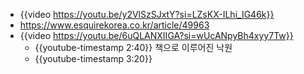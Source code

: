 - {{video https://youtu.be/y2VlSzSJxtY?si=LZsKX-ILhi_IG46k}}
- https://www.esquirekorea.co.kr/article/49963
- {{video https://youtu.be/6uQLANXIIGA?si=wUcANpyBh4xyy7Tw}}
	- {{youtube-timestamp 2:40}} 책으로 이루어진 낙원
	- {{youtube-timestamp 3:20}}